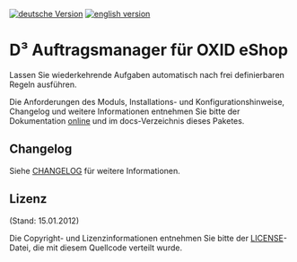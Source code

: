 [![deutsche Version](https://logos.oxidmodule.com/de2_xs.svg)](README.md)
[![english version](https://logos.oxidmodule.com/en2_xs.svg)](README.en.md)

# D³ Auftragsmanager für OXID eShop

Lassen Sie wiederkehrende Aufgaben automatisch nach frei definierbaren Regeln ausführen.

Die Anforderungen des Moduls, Installations- und Konfigurationshinweise, Changelog und weitere Informationen entnehmen Sie bitte der Dokumentation [online](https://docs.oxidmodule.com/Auftragsmanager/) und im docs-Verzeichnis dieses Paketes. 

## Changelog
Siehe [CHANGELOG](docs/daux/changelog/010_Changelog.md) für weitere Informationen.

## Lizenz
(Stand: 15.01.2012)

Die Copyright- und Lizenzinformationen entnehmen Sie bitte der [LICENSE](LICENSE.md)-Datei, die mit diesem Quellcode verteilt wurde.